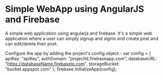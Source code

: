 # Simple WebApp using AngularJS and Firebase
A simple web application using angularjs and firebase.
It's a simple web application where a user can simply signup and signin and create post and can edit/delete their post.

Configure the app by adding the project's config object:-
var config = {
    apiKey: "apiKey",
    authDomain: "projectId.firebaseapp.com",
    databaseURL: "https://databaseName.firebaseio.com",
    storageBucket: "bucket.appspot.com"
  };
firebase.initializeApp(config);
